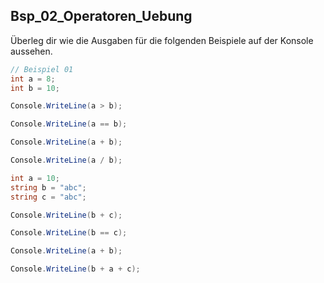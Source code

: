 ##  Bsp_02_Operatoren_Uebung

Überleg dir wie die Ausgaben für die folgenden Beispiele auf der Konsole aussehen.

```csharp
// Beispiel 01
int a = 8;
int b = 10;

Console.WriteLine(a > b);

Console.WriteLine(a == b);

Console.WriteLine(a + b);

Console.WriteLine(a / b);
```

```csharp
int a = 10;
string b = "abc";
string c = "abc";

Console.WriteLine(b + c);

Console.WriteLine(b == c);

Console.WriteLine(a + b);

Console.WriteLine(b + a + c);
```


